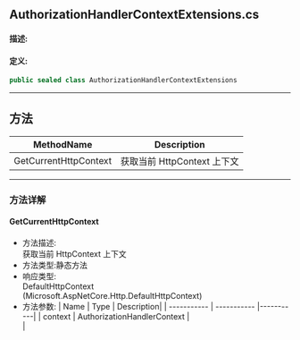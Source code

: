 ## AuthorizationHandlerContextExtensions.cs 


#### 描述:





#### 定义: 
``` csharp
public sealed class AuthorizationHandlerContextExtensions
```
---
## 方法 
| MethodName      | Description | 
| ----------- | ----------- |
| GetCurrentHttpContext | 获取当前 HttpContext 上下文 |
---
### 方法详解 
####  GetCurrentHttpContext
* 方法描述:<br> 获取当前 HttpContext 上下文
* 方法类型:静态方法
* 响应类型:<br> DefaultHttpContext <br> (Microsoft.AspNetCore.Http.DefaultHttpContext)
* 方法参数:
| Name      | Type | Description|
| ----------- | ----------- |-----------|
| context | AuthorizationHandlerContext |<br> |
